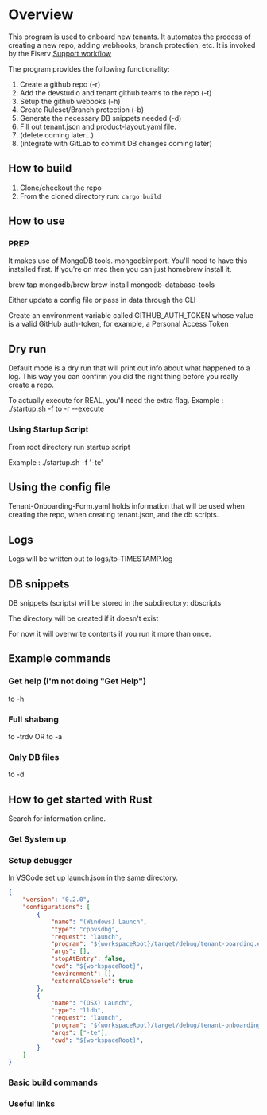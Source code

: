 # Overview

This program is used to onboard new tenants. It automates the process of creating a new repo, adding webhooks, branch protection, etc. It is invoked by the Fiserv [Support workflow](https://github.com/Fiserv/Support/blob/main/.github/workflows/run-onboarding-service.yaml)

The program provides the following functionality:

1. Create a github repo (-r)
2. Add the devstudio and tenant github teams to the repo (-t)
3. Setup the github webooks (-h)
4. Create Ruleset/Branch protection (-b)
5. Generate the necessary DB snippets needed (-d)
6. Fill out tenant.json and product-layout.yaml file.
7. (delete coming later...)
8. (integrate with GitLab to commit DB changes coming later)

## How to build

1. Clone/checkout the repo
2. From the cloned directory run: `cargo build`

## How to use

### PREP
It makes use of MongoDB tools. mongodbimport.  You'll need to have this installed first.
If you're on mac then you can just homebrew install it.

brew tap mongodb/brew
brew install mongodb-database-tools

Either update a config file or pass in data through the CLI

Create an environment variable called GITHUB_AUTH_TOKEN whose value is a valid GitHub auth-token, for example, a Personal Access Token

## Dry run

Default mode is a dry run that will print out info about what happened to a log.  This way you can confirm you did the right thing before you really create a repo.

To actually execute for REAL, you'll need the extra flag.
Example :  ./startup.sh -f
to -r --execute

### Using Startup Script

From root directory run startup script

Example :  ./startup.sh -f '-te'

## Using the config file

Tenant-Onboarding-Form.yaml holds information that will be used when creating the repo, when creating tenant.json, and the db scripts.

## Logs

Logs will be written out to logs/to-TIMESTAMP.log

## DB snippets

DB snippets (scripts) will be stored in the subdirectory: dbscripts

The directory will be created if it doesn't exist

For now it will overwrite contents if you run it more than once.

## Example commands

### Get help (I'm not doing "Get Help")

to -h

### Full shabang

to -trdv  OR to -a

### Only DB files

to -d

## How to get started with Rust

Search for information online.

### Get System up

### Setup debugger

In VSCode set up launch.json in the same directory.

```json
{
    "version": "0.2.0",
    "configurations": [
        {
            "name": "(Windows) Launch",
            "type": "cppvsdbg",
            "request": "launch",
            "program": "${workspaceRoot}/target/debug/tenant-boarding.exe",
            "args": [],
            "stopAtEntry": false,
            "cwd": "${workspaceRoot}",
            "environment": [],
            "externalConsole": true
        },
        {
            "name": "(OSX) Launch",
            "type": "lldb",
            "request": "launch",
            "program": "${workspaceRoot}/target/debug/tenant-onboarding",
            "args": ["-te"],
            "cwd": "${workspaceRoot}",
        }
    ]
}
```

### Basic build commands

### Useful links
